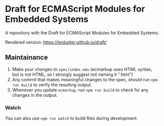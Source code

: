 # Draft for ECMAScript Modules for Embedded Systems

A repository with the Draft for ECMAScript Modules for Embedded Systems.

Rendered version: https://leobalter.github.io/draft/

## Maintainance

1. Make your changes to `spec/index.emu` (ecmarkup uses HTML syntax, but is not HTML, so I strongly suggest not naming it ".html")
1. Any commit that makes meaningful changes to the spec, should run `npm run build` to verify the resulting output.
1. Whenever you update `ecmarkup`, run `npm run build` to check for any changes in the output.

### Watch

You can also use `npm run watch` to build files during development.
